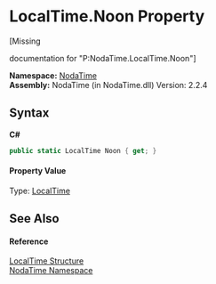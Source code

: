 # LocalTime.Noon Property 
 

\[Missing <summary> documentation for "P:NodaTime.LocalTime.Noon"\]

**Namespace:**&nbsp;<a href="N_NodaTime">NodaTime</a><br />**Assembly:**&nbsp;NodaTime (in NodaTime.dll) Version: 2.2.4

## Syntax

**C#**<br />
``` C#
public static LocalTime Noon { get; }
```


#### Property Value
Type: <a href="T_NodaTime_LocalTime">LocalTime</a>

## See Also


#### Reference
<a href="T_NodaTime_LocalTime">LocalTime Structure</a><br /><a href="N_NodaTime">NodaTime Namespace</a><br />